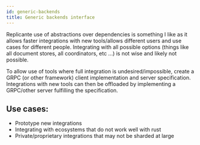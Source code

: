 ```yaml
---
id: generic-backends
title: Generic backends interface
---
```


Replicante use of abstractions over dependencies is something I like as it allows faster
integrations with new tools/allows different users and use cases for different people.
Integrating with all possible options (things like all document stores, all coordinators, etc ...)
is not wise and likely not possible.

To allow use of tools where full integration is undesired/impossible,
create a GRPC (or other framework) client implementation and server specification.
Integrations with new tools can then be offloaded by implementing a GRPC/other server fulfilling the specification.


## Use cases:

  * Prototype new integrations
  * Integrating with ecosystems that do not work well with rust
  * Private/proprietary integrations that may not be sharded at large
